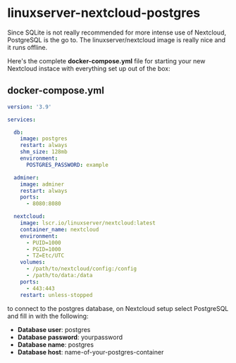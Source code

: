 # linuxserver-nextcloud-postgres

Since SQLite is not really recommended for more intense use of Nextcloud, PostgreSQL is the go to.
The linuxserver/nextcloud image is really nice and it runs offline.

Here's the complete **docker-compose.yml** file for starting your new Nextcloud instace with everything set up out of the box:
## docker-compose.yml
```yaml
version: '3.9'

services:

  db:
    image: postgres
    restart: always
    shm_size: 128mb
    environment:
      POSTGRES_PASSWORD: example

  adminer:
    image: adminer
    restart: always
    ports:
      - 8080:8080

  nextcloud:
    image: lscr.io/linuxserver/nextcloud:latest
    container_name: nextcloud
    environment:
      - PUID=1000
      - PGID=1000
      - TZ=Etc/UTC
    volumes:
      - /path/to/nextcloud/config:/config
      - /path/to/data:/data
    ports:
      - 443:443
    restart: unless-stopped
```
to connect to the postgres database, on Nextcloud setup select PostgreSQL and fill in with the following:

- **Database user**: postgres
- **Database password**: yourpassword
- **Database name**: postgres
- **Database host**: name-of-your-postgres-container
